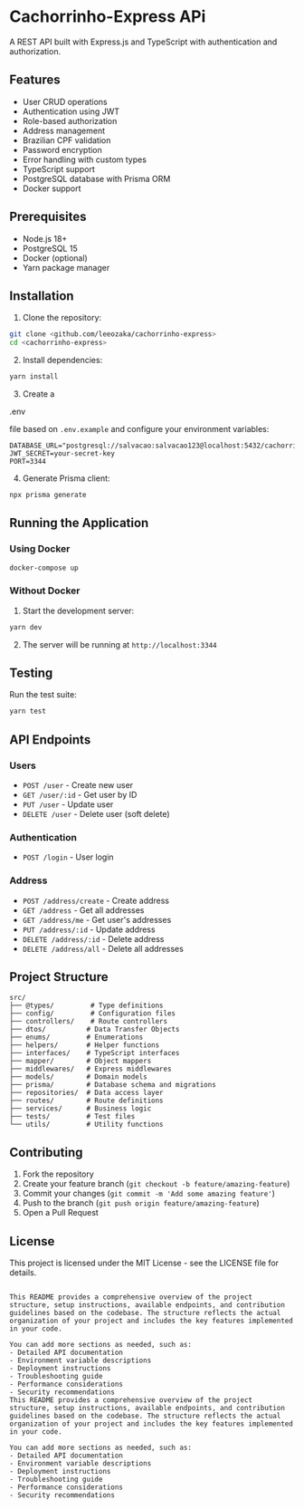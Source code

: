 
# Cachorrinho-Express APi

A REST API built with Express.js and TypeScript  with authentication and authorization.

## Features

- User CRUD operations
- Authentication using JWT
- Role-based authorization
- Address management
- Brazilian CPF validation
- Password encryption
- Error handling with custom types
- TypeScript support
- PostgreSQL database with Prisma ORM
- Docker support

## Prerequisites

- Node.js 18+
- PostgreSQL 15
- Docker (optional)
- Yarn package manager

## Installation

1. Clone the repository:
```bash
git clone <github.com/leeozaka/cachorrinho-express>
cd <cachorrinho-express>
```

2. Install dependencies:
```bash
yarn install
```

3. Create a 

.env

 file based on `.env.example` and configure your environment variables:
```
DATABASE_URL="postgresql://salvacao:salvacao123@localhost:5432/cachorrinhodb"
JWT_SECRET=your-secret-key
PORT=3344
```

4. Generate Prisma client:
```bash
npx prisma generate
```

## Running the Application

### Using Docker

```bash
docker-compose up
```

### Without Docker

1. Start the development server:
```bash
yarn dev
```

2. The server will be running at `http://localhost:3344`

## Testing

Run the test suite:

```bash
yarn test
```

## API Endpoints

### Users
- `POST /user` - Create new user
- `GET /user/:id` - Get user by ID
- `PUT /user` - Update user
- `DELETE /user` - Delete user (soft delete)

### Authentication
- `POST /login` - User login

### Address
- `POST /address/create` - Create address
- `GET /address` - Get all addresses
- `GET /address/me` - Get user's addresses
- `PUT /address/:id` - Update address
- `DELETE /address/:id` - Delete address
- `DELETE /address/all` - Delete all addresses

## Project Structure

```
src/
├── @types/         # Type definitions
├── config/         # Configuration files
├── controllers/    # Route controllers
├── dtos/          # Data Transfer Objects
├── enums/         # Enumerations
├── helpers/       # Helper functions
├── interfaces/    # TypeScript interfaces
├── mapper/        # Object mappers
├── middlewares/   # Express middlewares
├── models/        # Domain models
├── prisma/        # Database schema and migrations
├── repositories/  # Data access layer
├── routes/        # Route definitions
├── services/      # Business logic
├── tests/         # Test files
└── utils/         # Utility functions
```

## Contributing

1. Fork the repository
2. Create your feature branch (`git checkout -b feature/amazing-feature`)
3. Commit your changes (`git commit -m 'Add some amazing feature'`)
4. Push to the branch (`git push origin feature/amazing-feature`)
5. Open a Pull Request

## License

This project is licensed under the MIT License - see the LICENSE file for details.
```

This README provides a comprehensive overview of the project structure, setup instructions, available endpoints, and contribution guidelines based on the codebase. The structure reflects the actual organization of your project and includes the key features implemented in your code.

You can add more sections as needed, such as:
- Detailed API documentation
- Environment variable descriptions
- Deployment instructions
- Troubleshooting guide
- Performance considerations
- Security recommendations
This README provides a comprehensive overview of the project structure, setup instructions, available endpoints, and contribution guidelines based on the codebase. The structure reflects the actual organization of your project and includes the key features implemented in your code.

You can add more sections as needed, such as:
- Detailed API documentation
- Environment variable descriptions
- Deployment instructions
- Troubleshooting guide
- Performance considerations
- Security recommendations